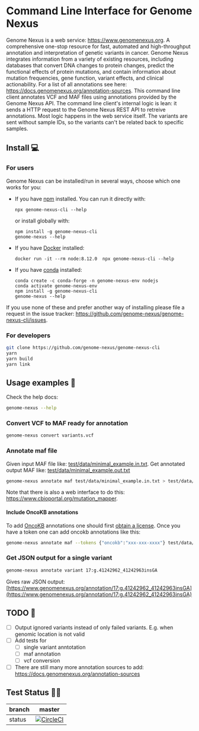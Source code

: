 # Command Line Interface for Genome Nexus

Genome Nexus is a web service: https://www.genomenexus.org. A comprehensive one-stop resource for fast, automated and high-throughput annotation and interpretation of genetic variants in cancer. Genome Nexus integrates information from a variety of existing resources, including databases that convert DNA changes to protein changes, predict the functional effects of protein mutations, and contain information about mutation frequencies, gene function, variant effects, and clinical actionability. For a list of all annotations see here: https://docs.genomenexus.org/annotation-sources. This command line client annotates VCF and MAF files using annotations provided by the Genome Nexus API. The command line client's internal logic is lean: it sends a HTTP request to the Genome Nexus REST API to retreive annotations. Most logic happens in the web service itself. The variants are sent without sample IDs, so the variants can't be related back to specific samples.

## Install 💻

### For users

Genome Nexus can be installed/run in several ways, choose which one works for you:

- If you have [npm](https://www.npmjs.com/get-npm) installed. You can run it directly with:
    ```
    npx genome-nexus-cli --help
    ```
    or install globally with:
    ```
    npm install -g genome-nexus-cli
    genome-nexus --help
    ```
- If you have [Docker](https://docs.docker.com/docker-for-windows/install/) installed:
    ```
    docker run -it --rm node:8.12.0  npx genome-nexus-cli --help
    ```
- If you have [conda](https://docs.conda.io/projects/conda/en/latest/user-guide/install/) installed:
    ```
    conda create -c conda-forge -n genome-nexus-env nodejs
    conda activate genome-nexus-env
    npm install -g genome-nexus-cli
    genome-nexus --help
    ```

If you use none of these and prefer another way of installing please file a request in the issue tracker: https://github.com/genome-nexus/genome-nexus-cli/issues.

### For developers

```bash
git clone https://github.com/genome-nexus/genome-nexus-cli
yarn
yarn build
yarn link
```

## Usage examples 🧬

Check the help docs:

```bash
genome-nexus --help
```

### Convert VCF to MAF ready for annotation

```bash
genome-nexus convert variants.vcf
```

### Annotate maf file

Given input MAF file like: [test/data/minimal_example.in.txt](./test/data/minimal_example.in.txt). Get annotated output MAF like: [test/data/minimal_example.out.txt](./test/data/minimal_example.out.txt)

```bash
genome-nexus annotate maf test/data/minimal_example.in.txt > test/data/minimal_example.out.txt
```

Note that there is also a web interface to do this: https://www.cbioportal.org/mutation_mapper.


#### Include OncoKB annotations
To add [OncoKB](https://www.oncokb.org) annotations one should first [obtain a
license](https://www.oncokb.org/dataAccess). Once you have a token one can add oncokb annotations like this:

```bash
genome-nexus annotate maf --tokens {"oncokb":"xxx-xxx-xxxx"} test/data/minimal_example.in.txt > test/data/minimal_example.out.txt
```

### Get JSON output for a single variant

```bash
genome-nexus annotate variant 17:g.41242962_41242963insGA
```

Gives raw JSON output: [https://www.genomenexus.org/annotation/17:g.41242962_41242963insGA](https://www.genomenexus.org/annotation/17:g.41242962_41242963insGA)


## TODO 🔧

- [ ] Output ignored variants instead of only failed variants. E.g. when genomic location is not valid
- [ ] Add tests for
  - [ ] single variant anntotation
  - [ ] maf annotation
  - [ ] vcf conversion
- [ ] There are still many more annotation sources to add: https://docs.genomenexus.org/annotation-sources

## Test Status 👷‍♀️

| branch | master |
| --- | --- |
| status | [![CircleCI](https://circleci.com/gh/genome-nexus/genome-nexus-cli/tree/master.svg?style=svg)](https://circleci.com/gh/genome-nexus/genome-nexus-cli/tree/master) |
